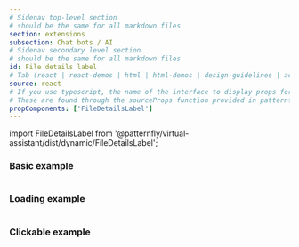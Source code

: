 ```yaml
---
# Sidenav top-level section
# should be the same for all markdown files
section: extensions
subsection: Chat bots / AI
# Sidenav secondary level section
# should be the same for all markdown files
id: File details label
# Tab (react | react-demos | html | html-demos | design-guidelines | accessibility)
source: react
# If you use typescript, the name of the interface to display props for
# These are found through the sourceProps function provided in patternfly-docs.source.js
propComponents: ['FileDetailsLabel']
---
```


import FileDetailsLabel from '@patternfly/virtual-assistant/dist/dynamic/FileDetailsLabel';

### Basic example

```js file="./FileDetailsLabel.tsx"

```

### Loading example

```js file="./FileDetailsLabelLoading.tsx"

```

### Clickable example

```js file="./FileDetailsLabelClickable.tsx"

```
